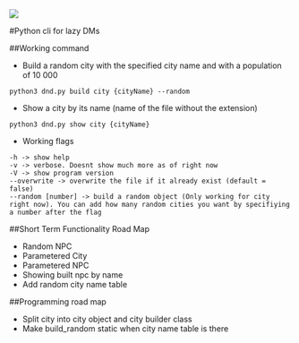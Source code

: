 
<img src="https://img.shields.io/sonar/http/binarytiger.me:9000/03:dnd-cli/tech_debt.svg">

#Python cli for lazy DMs

##Working command

- Build a random city with the specified city name and with a population of 10 000

```shell
python3 dnd.py build city {cityName} --random
```

- Show a city by its name (name of the file without the extension)

```shell
python3 dnd.py show city {cityName}
```

- Working flags
```shell
-h -> show help
-v -> verbose. Doesnt show much more as of right now
-V -> show program version
--overwrite -> overwrite the file if it already exist (default = false)
--random [number] -> build a random object (Only working for city right now). You can add how many random cities you want by specifiying a number after the flag
```

##Short Term Functionality Road Map

- Random NPC
- Parametered City
- Parametered NPC
- Showing built npc by name
- Add random city name table

##Programming road map

- Split city into city object and city builder class
- Make build_random static when city name table is there